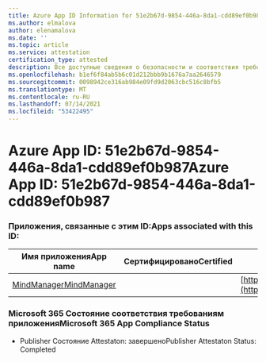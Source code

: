 ```yaml
---
title: Azure App ID Information for 51e2b67d-9854-446a-8da1-cdd89ef0b987
ms.author: elmalova
author: elenamalova
ms.date: ''
ms.topic: article
ms.service: attestation
certification_type: attested
description: Все доступные сведения о безопасности и соответствия требованиям для 51e2b67d-9854-446a-8da1-cdd89ef0b987.
ms.openlocfilehash: b1ef6f84ab5b6c01d212bbb9b1676a7aa2646579
ms.sourcegitcommit: 0098942ce316ab984e09fd9d2063cbc516c8bfb5
ms.translationtype: MT
ms.contentlocale: ru-RU
ms.lasthandoff: 07/14/2021
ms.locfileid: "53422495"
---
```

# <a name="azure-app-id-51e2b67d-9854-446a-8da1-cdd89ef0b987"></a><span data-ttu-id="f0ae0-103">Azure App ID: 51e2b67d-9854-446a-8da1-cdd89ef0b987</span><span class="sxs-lookup"><span data-stu-id="f0ae0-103">Azure App ID: 51e2b67d-9854-446a-8da1-cdd89ef0b987</span></span>


### <a name="apps-associated-with-this-id"></a><span data-ttu-id="f0ae0-104">Приложения, связанные с этим ID:</span><span class="sxs-lookup"><span data-stu-id="f0ae0-104">Apps associated with this ID:</span></span>
| <span data-ttu-id="f0ae0-105">**Имя приложения**</span><span class="sxs-lookup"><span data-stu-id="f0ae0-105">**App name**</span></span> | <span data-ttu-id="f0ae0-106">**Сертифицировано**</span><span class="sxs-lookup"><span data-stu-id="f0ae0-106">**Certified**</span></span> | <span data-ttu-id="f0ae0-107">**Просмотр в AppSource**</span><span class="sxs-lookup"><span data-stu-id="f0ae0-107">**View in AppSource**</span></span> |
|-|-|-|
| [<span data-ttu-id="f0ae0-108">MindManager</span><span class="sxs-lookup"><span data-stu-id="f0ae0-108">MindManager</span></span>](https://docs.microsoft.com/en-us/microsoft-365-app-certification/forward/WA200002261) |  | [https://appsource.microsoft.com/product/office/WA200002261](https://appsource.microsoft.com/product/office/WA200002261) |

### <a name="microsoft-365-app-compliance-status"></a><span data-ttu-id="f0ae0-109">Microsoft 365 Состояние соответствия требованиям приложения</span><span class="sxs-lookup"><span data-stu-id="f0ae0-109">Microsoft 365 App Compliance Status</span></span>
- <span data-ttu-id="f0ae0-110">Publisher Состояние Attestaton: завершено</span><span class="sxs-lookup"><span data-stu-id="f0ae0-110">Publisher Attestaton Status: Completed</span></span>
